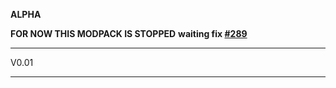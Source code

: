 **ALPHA**

**FOR NOW THIS MODPACK IS STOPPED**
**waiting fix [#289](https://github.com/quentin452/privates-minecraft-modpack/issues/289)**

---------------------------------------------------------------------------------

V0.01 

---------------------------------------------------------------------------------

